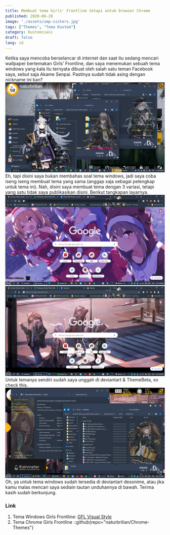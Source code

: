 ```yaml
---
title: Membuat tema Girls' Frontline tetapi untuk browser Chrome
published: 2020-08-20
image: './assets/ump-sisters.jpg'
tags: ["Themes", "Tema Kustom"]
category: Kustomisasi
draft: false
lang: id
---
```


Ketika saya mencoba berselancar di internet dan saat itu sedang mencari wallpaper bertemakan Girls' Frontline, dan saya menemukan sebuah tema windows yang kala itu ternyata dibuat oleh salah satu teman Facebook saya, sebut saja Akame Senpai. Pastinya sudah tidak asing dengan nickname ini kan?
![gfl](./assets/gfl-themes.png)
Eh, tapi disini saya bukan membahas soal tema windows, jadi saya coba iseng iseng membuat tema yang sama (anggap saja sebagai pelengkap untuk tema ini). Nah, disini saya membuat tema dengan 3 variasi, tetapi yang satu tidak saya publikasikan disini. Berikut tangkapan layarnya.
![gfl themes](./assets/gfl-themes-browser.png)
![gfl themes 2](./assets/gfl-themes-browser-2.png)
Untuk temanya sendiri sudah saya unggah di deviantart & ThemeBeta, so check this.
![gfl visual style](./assets/gfl-themes-windows.png)
Oh, ya untuk tema windows sudah tersedia di deviantart desonime, atau jika kamu malas mencari saya sediain tautan unduhannya di bawah. Terima kasih sudah berkunjung.

### Link ###
1. Tema Windows Girls Frontline: [GFL Visual Style](https://www.deviantart.com/desonime/art/Girls-Frontline-404-Squad-Windows-10-Theme-847944163)
2. Tema Chrome Girls Frontline
::github{repo="naturbrilian/Chrome-Themes"}